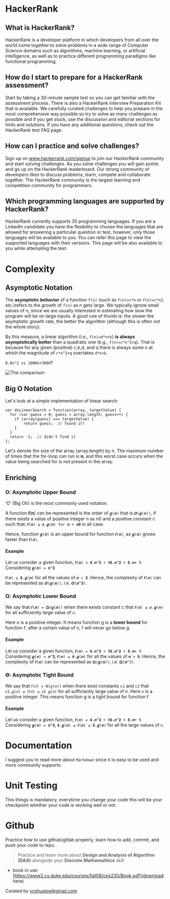 # HackerRank
## What is HackerRank?
HackerRank is a developer platform in which developers from all over the world come together to solve problems in a wide range of Computer Science domains such as algorithms, machine learning, or artificial intelligence, as well as to practice different programming paradigms like functional programming.

## How do I start to prepare for a HackerRank assessment?
Start by taking a 30-minute sample test so you can get familiar with the assessment process. There is also a HackerRank Interview Preparation Kit that is available. We carefully curated challenges to help you prepare in the most comprehensive way possible so try to solve as many challenges as possible and if you get stuck, use the discussion and editorial sections for hints and solutions. If you have any additional questions, check out the HackerRank test FAQ page.

## How can I practice and solve challenges?
Sign up on www.hackerrank.com/signup to join our HackerRank community and start solving challenges. As you solve challenges you will gain points and go up on the HackerRank leaderboard. Our strong community of developers likes to discuss problems, learn, compete and collaborate together. The HackerRank community is the largest learning and competition community for programmers.

## Which programming languages are supported by HackerRank?
HackerRank currently supports 35 programming languages. If you are a LinkedIn candidate you have the flexibility to choose the languages that are allowed for answering a particular question or test, however, only those languages will be available to you. You can refer this page to view the supported languages with their versions. This page will be also available to you while attempting the test.


# Complexity
## Asymptotic Notation
The **asymptotic behavior** of a function `f(n)` (such as `f(n)=c*n` or `f(n)=c*n2`, etc.)refers to the growth of `f(n)` as n gets large. We typically ignore small values of n, since we are usually interested in estimating how slow the program will be on large inputs. A good rule of thumb is: the slower the asymptotic growth rate, the better the algorithm (although this is often not the whole story).

By this measure, a linear algorithm (i.e., `f(n)=d*n+k`) **is always asymptotically better** than a quadratic one (e.g., `f(n)=c*n^2+q`). That is because for any given (positive) c,k,d, and q there is always some n at which the magnitude of `c*n^2+q` overtakes `d*n+k`.

`0.6n^2 vs 1000n+3000`?

![The comparison](https://cdn.kastatic.org/ka-perseus-images/d2d40c938c1bab9f413c83164fec8ae9945e402b.png)

## Big O Notation
Let's look at a simple implementation of linear search:
```golang
var doLinearSearch = function(array, targetValue) {
  for (var guess = 0; guess < array.length; guess++) {
    if (array[guess] === targetValue) { 
        return guess;  // found it!
    }
  }
  return -1;  // didn't find it
};
```
Let's denote the size of the array (array.length) by *n*. The maximum number of times that the for-loop can run is **n**, and this worst case occurs when the value being searched for is not present in the array.

## Enriching
### O: Asymptotic Upper Bound
‘O’ (Big Oh) is the most commonly used notation. 

A function 𝐟(𝐧) can be represented is the order of `𝒈(𝒏)` that is `𝑶(𝒈(𝒏))`, if there exists a value of positive integer n as n0 and a positive
constant c such that:
`𝒇(𝒏) ≤ 𝒄.𝒈(𝒏) for 𝒏 > 𝒏𝟎` in all case.

Hence, function `𝒈(𝒏)` is an upper bound for function `𝒇(𝒏)`, as `𝒈(𝒏)` grows faster than `𝒇(𝒏)`.

#### Example
Let us consider a given function, `𝒇(𝒏) = 𝟒.𝒏^𝟑 + 𝟏𝟎.𝒏^𝟐 + 𝟓.𝒏+ 𝟏`.
Considering `𝒈(𝒏) = 𝒏^𝟑`

`𝒇(𝒏) ≤ 𝟓.𝒈(𝒏)` for all the values of `𝒏 > 𝟐`.
Hence, the complexity of `𝒇(𝒏)` can be represented as `𝑶(𝒈(𝒏))`, i.e. `𝑶(𝒏^𝟑)`.

### Ω: Asymptotic Lower Bound
We say that `𝒇(𝒏) = 𝛀(𝐠(𝒏))` when there exists constant c that 
`𝒇(𝒏) ≥ 𝒄.𝒈(𝒏)` for all sufficiently large value of `n`. 

Here n is a positive integer. It means function g is a **lower bound** for function f; after a certain value of n, f will never go below g.

#### Example
Let us consider a given function, `𝒇(𝒏) = 𝟒.𝒏^𝟑 + 𝟏𝟎.𝒏^𝟐 + 𝟓.𝒏+ 𝟏`.
Considering `𝒈(𝒏) = 𝒏^𝟑`, `𝒇(𝒏) ≥ 𝟒.𝒈(𝒏)` for all the values of `𝒏 > 𝟎`.
Hence, the complexity of `𝒇(𝒏)` can be represented as `𝛀(𝒈(𝒏))`, 
i.e. `𝛀(𝒏^3)`.

### Ɵ: Asymptotic Tight Bound
We say that `𝑓(𝑛) = Ɵ(g(𝑛))` when there exist constants `c1` and `c2` that `𝑐1.𝑔(𝑛) ≤ 𝑓(𝑛) ≤ 𝑐2 𝑔(𝑛)` for all sufficiently large value of n. Here `n` is a positive integer. This means function g is a tight bound for function f.

#### Example
Let us consider a given function, `𝒇(𝒏) = 𝟒.𝒏^𝟑 + 𝟏𝟎.𝒏^𝟐 + 𝟓.𝒏+ 𝟏`.
Considering `𝒈(𝒏) = 𝒏^𝟑`, `𝟒.𝒈(𝒏) ≤ 𝒇(𝒏) ≤ 𝟓.𝒈(𝒏)` for all the large values of `n`.

# Documentation
I suggest you to read more about `Markdown` since it is easy to be used and more community supports. 

# Unit Testing
This things is mandatory, everytime you change your code this will be your checkpoint whether your code is working well or not.

# Github
Practice how to use github/gitlab properly, learn how to add, commit, and push your code to repo.

> Practice and learn more about **Design and Analysis of Algorithm (DAA)** alongside your **Discrete Mathemathics** skill 

- book in use: [https://www2.cs.duke.edu/courses/fall08/cps230/Book.pdf](download here) 

Curated by <yoshuajoe@gmail.com>
